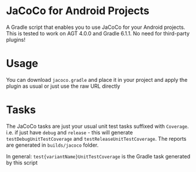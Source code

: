# JaCoCo for Android Projects

A Gradle script that enables you to use JaCoCo for your Android projects. This is tested to work on AGT 4.0.0 and Gradle 6.1.1. No need for third-party plugins!

# Usage
You can download `jacoco.gradle` and place it in your project and apply the plugin as usual or just use the raw URL directly

# Tasks
The JaCoCo tasks are just your usual unit test tasks suffixed with `Coverage`. i.e. if just have `debug` and `release` - this will generate `testDebugUnitTestCoverage` and `testReleaseUnitTestCoverage`. The reports are generated in `builds/jacoco` folder.

In general:
`test{variantName}UnitTestCoverage` is the Gradle task generated by this script